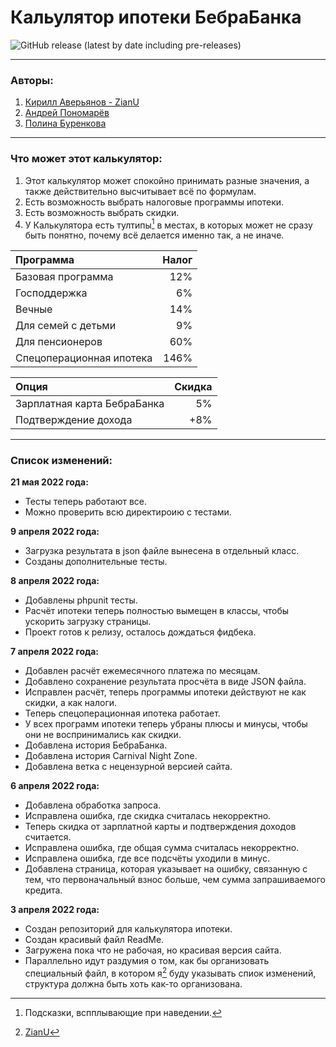 # Кальулятор ипотеки БебраБанка
![GitHub release (latest by date including pre-releases)](https://img.shields.io/github/v/release/AzureLinker/BebraBank-Ipoteka?include_prereleases)
***
### Авторы:
1. [Кирилл Аверьянов - ZianU](https://github.com/AzureLinker) <a id="ZianU"></a>
2. [Андрей Пономарёв](https://github.com/ponomarevandrej881)
3. [Полина Буренкова](https://github.com/polina222232)
***
### Что может этот калькулятор:
1. Этот калькулятор может спокойно принимать разные значения, а также действительно высчитывает всё по формулам.
2. Есть возможность выбрать налоговые программы ипотеки.
3. Есть возможность выбрать скидки.
4. У Калькулятора есть тултипы[^1] в местах, в которых может не сразу быть понятно, почему всё делается именно так, а не иначе.

| Программа | Налог |
| :--- | ---: |
| Базовая программа | 12% |
| Господдержка | 6% |
| Вечные | 14% |
| Для семей с детьми | 9% |
|  Для пенсионеров | 60% |
| Спецоперационная ипотека |  146% |

| Опция | Скидка |
| :--- | ---: |
| Зарплатная карта БебраБанка | 5% |
| Подтверждение дохода |  +8% |

***
### Список изменений:
__21 мая 2022 года:__
- Тесты теперь работают все.
- Можно проверить всю директироию с тестами.

__9 апреля 2022 года:__
- Загрузка результата в json файле вынесена в отдельный класс.
- Созданы дополнительные тесты.

__8 апреля 2022 года:__
- Добавлены phpunit тесты.
- Расчёт ипотеки теперь полностью вымещен в классы, чтобы ускорить загрузку страницы.
- Проект готов к релизу, осталось дождаться фидбека.

__7 апреля 2022 года:__
- Добавлен расчёт ежемесячного платежа по месяцам.
- Добавлено сохранение результата просчёта в виде JSON файла.
- Исправлен расчёт, теперь программы ипотеки действуют не как скидки, а как налоги.
- Теперь спецоперационная ипотека работает.
- У всех программ ипотеки теперь убраны плюсы и минусы, чтобы они не воспринимались как скидки.
- Добавлена история БебраБанка.
- Добавлена история Carnival Night Zone.
- Добавлена ветка с нецензурной версией сайта.

__6 апреля 2022 года:__
- Добавлена обработка запроса.
- Исправлена ошибка, где скидка считалась некорректно.
- Теперь скидка от зарплатной карты и подтверждения доходов считается.
- Исправлена ошибка, где общая сумма считалась некорректно.
- Исправлена ошибка, где все подсчёты уходили в минус.
- Добавлена страница, которая указывает на ошибку, связанную с тем, что первоначальный взнос больше, чем сумма запрашиваемого кредита.

__3 апреля 2022 года:__
- Создан репозиторий для калькулятора ипотеки.
- Создан красивый файл ReadMe.
- Загружена пока что не рабочая, но красивая версия сайта.
- Параллельно идут раздумия о том, как бы организовать специальный файл, в котором я[^2] буду указывать спиок изменений, структура должна быть хоть как-то организована.

[^1]: Подсказки, вспплывающие при наведении.
[^2]: [ZianU](#ZianU)

